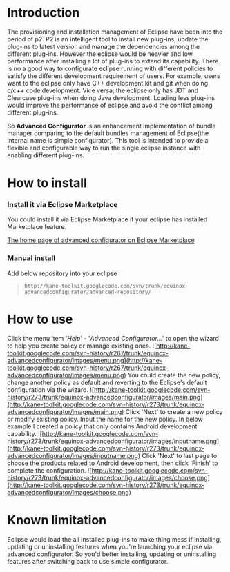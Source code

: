 # Introduction #

The provisioning and installation management of Eclipse have been into the period of p2. P2 is an intelligent tool to install new plug-ins, update the plug-ins to latest version and manage the dependencies among the different plug-ins. However the eclipse would be heavier and low performance after installing a lot of plug-ins to extend its capability. There is no a good way to configurate eclipse running with different policies to satisfy the different development requirement of users. For example, users want to the eclipse only have C++ development kit and git when doing c/c++ code development. Vice versa, the eclipse only has JDT and Clearcase plug-ins when doing Java development. Loading less plug-ins would improve the performance of eclipse and avoid the conflict among different plug-ins.

So **Advanced Configurator** is an enhancement implementation of bundle manager comparing to the default bundles management of Eclipse(the internal name is simple configurator). This tool is intended to provide a flexible and configurable way to run the single eclipse instance with enabling different plug-ins.


# How to install #

### Install it via Eclipse Marketplace ###

You could install it via Eclipse Marketplace if your eclipse has installed Marketplace feature.

[The home page of advanced configurator on Eclipse Marketplace](http://marketplace.eclipse.org/content/equinox-advanced-configurator)

### Manual install ###

Add below repository into your eclipse

> `http://kane-toolkit.googlecode.com/svn/trunk/equinox-advancedconfigurator/advanced-repository/`

# How to use #

Click the menu item '_Help_' - '_Advanced Configurator..._' to open the wizard to help you create policy or manage existing ones.
![http://kane-toolkit.googlecode.com/svn-history/r267/trunk/equinox-advancedconfigurator/images/menu.png](http://kane-toolkit.googlecode.com/svn-history/r267/trunk/equinox-advancedconfigurator/images/menu.png)
You could create the new policy, change another policy as default and reverting to the Eclipse's default configuration via the wizard.
![http://kane-toolkit.googlecode.com/svn-history/r273/trunk/equinox-advancedconfigurator/images/main.png](http://kane-toolkit.googlecode.com/svn-history/r273/trunk/equinox-advancedconfigurator/images/main.png)
Click 'Next' to create a new policy or modify existing policy. Input the name for the new policy. In below example I created a policy that only contains Android development capability.
![http://kane-toolkit.googlecode.com/svn-history/r273/trunk/equinox-advancedconfigurator/images/inputname.png](http://kane-toolkit.googlecode.com/svn-history/r273/trunk/equinox-advancedconfigurator/images/inputname.png)
Click 'Next' to last page to choose the products related to Android development, then click 'Finish' to complete the configuration.
![http://kane-toolkit.googlecode.com/svn-history/r273/trunk/equinox-advancedconfigurator/images/choose.png](http://kane-toolkit.googlecode.com/svn-history/r273/trunk/equinox-advancedconfigurator/images/choose.png)

# Known limitation #

Eclipse would load the all installed plug-ins to make thing mess if installing, updating or uninstalling features when you're launching your eclipse via advanced configurator.
So you'd better installing, updating or uninstalling features after switching back to use simple configurator.